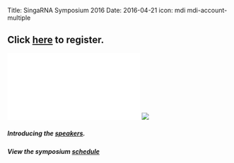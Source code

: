 Title: SingaRNA Symposium 2016
Date: 2016-04-21
icon: mdi mdi-account-multiple

## Click [here](http://goo.gl/forms/0awa0rCjGbMxPWBI3) to register.

![**](singaRNA/SG-RNA_flyer.pdf)
![](http://www2.convention.co.jp/rna2016/images/head_top.png)

##### Introducing the [speakers](http://yeolab.github.io/singarna-2016-speaker-bios).

##### View the symposium [schedule](http://anthonybourdainontour.com/) 

